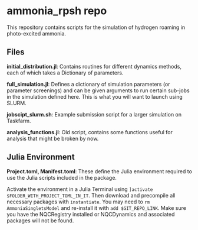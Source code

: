 # ammonia_rpsh repo
This repository contains scripts for the simulation of hydrogen roaming in photo-excited ammonia. 

## Files
**initial_distribution.jl**: Contains routines for different dynamics methods, each of which takes a Dictionary of parameters. 

**full_simulation.jl**: Defines a dictionary of simulation parameters (or parameter screenings) and can be given arguments to run certain sub-jobs in the simulation defined here. This is what you will want to launch using SLURM. 

**jobscipt_slurm.sh**: Example submission script for a larger simulation on Taskfarm. 

**analysis_functions.jl**: Old script, contains some functions useful for analysis that might be broken by now. 


## Julia Environment
**Project.toml, Manifest.toml**: These define the Julia environment required to use the Julia scripts included in the package. 

Activate the environment in a Julia Terminal using `]activate $FOLDER_WITH_PROJECT_TOML_IN_IT`. 
Then download and precompile all necessary packages with `instantiate`. 
You may need to `rm AmmoniaSingletsModel` and re-install it with `add $GIT_REPO_LINK`. 
Make sure you have the NQCRegistry installed or NQCDynamics and associated packages will not be found. 
